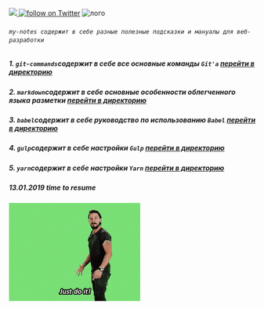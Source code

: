 ![](https://cdn.rawgit.com/sindresorhus/awesome/d7305f38d29fed78fa85652e3a63e154dd8e8829/media/badge.svg)<a href="https://twitter.com/intent/follow?screen_name=Serega_Gavel">
        <img src="https://img.shields.io/twitter/follow/Serega_Gavel.svg?style=social"
            alt="follow on Twitter"></a>
![лого](https://github.com/serg-gavel/my-notes/blob/master/main-logo.jpg "main-logo.jpg")
###### `my-notes содержит в себе разные полезные подсказки и мануалы для веб-разработки`
##### 1. `git-commands`содержит в себе все основные команды `Git'a`  [перейти в директорию](https://github.com/serg-gavel/my-notes/tree/master/git-commands)
##### 2. `markdown`содержит в себе основные особенности облегченного языка разметки [перейти в директорию](https://github.com/serg-gavel/my-notes/tree/master/markdown)
##### 3. `babel`содержит в себе руководство по использованию `Babel` [перейти в директорию](https://github.com/serg-gavel/my-notes/tree/master/babel)
##### 4. `gulp`содержит в себе настройки `Gulp` [перейти в директорию](https://github.com/serg-gavel/my-notes/tree/master/gulp)
##### 5. `yarn`содержит в себе настройки `Yarn` [перейти в директорию](https://github.com/serg-gavel/my-notes/tree/master/yarn)


##### 13.01.2019 time to resume
![](https://github.com/serg-gavel/my-notes/blob/master/just-do-it.gif) 
